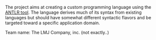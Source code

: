 The project aims at creating a custom programming language using the [ANTLR tool](http://www.antlr.org/). The language derives much of its syntax from existing languages but should have somewhat different syntactic flavors and be targeted toward a specific application domain.

Team name: The LMJ Company, inc. (not exactly..)